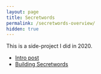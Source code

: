 ```yaml
---
layout: page
title: Secretwords
permalink: /secretwords-overview/
hidden: true
---
```


This is a side-project I did in 2020.

- [Intro post](/secretwords)
- [Building Secretwords](/building-secretwords)

